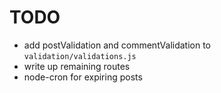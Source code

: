 # TODO

- add postValidation and commentValidation to `validation/validations.js`
- write up remaining routes
- node-cron for expiring posts